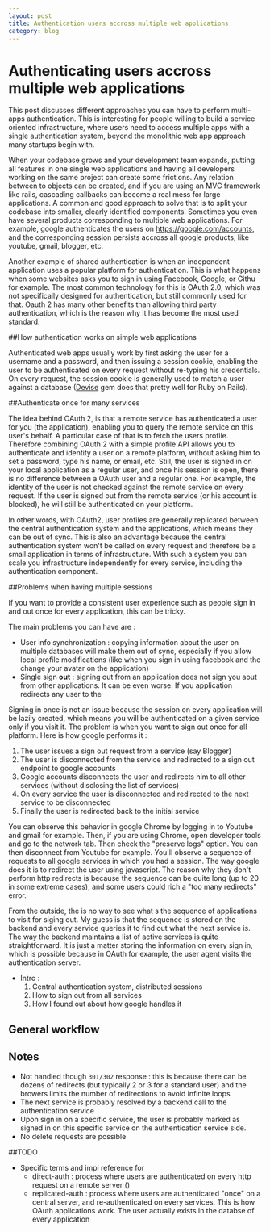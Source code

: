 ```yaml
---
layout: post
title: Authentication users accross multiple web applications
category: blog
---
```


# Authenticating users accross multiple web applications 

This post discusses different approaches you can have to perform multi-apps authentication. This is interesting for people willing to build a service oriented infrastructure, where users need to access multiple apps with a single authentication system, beyond the monolithic web app approach many startups begin with.

When your codebase grows and your development team expands, putting all features in one single web applications and having all developers working on the same project can create some frictions. Any relation between to objects can be created, and if you are using an MVC framework like rails, cascading callbacks can become a real mess for large applications. A common and good approach to solve that is to split your codebase into smaller, clearly identified components. Sometimes you even have several products corresponding to multiple web applications. For example, google authenticates the users on https://google.com/accounts, and the corresponding session persists accross all google products, like youtube, gmail, blogger, etc.

Another example of shared authentication is when an independent application uses a popular platform for authentication. This is what happens when some websites asks you to sign in using Facebook, Google, or Githu for example. The most common technology for this is OAuth 2.0, which was not specifically designed for authentication, but still commonly used for that. Oauth 2 has many other benefits than allowing third party authentication, which is the reason why it has become the most used standard. 

##How authentication works on simple web applications

Authenticated web apps usually work by first asking the user for a username and a password, and then issuing a session cookie, enabling the user to be authenticated on every request without re-typing his credentials. On every request, the session cookie is generally used to match a user against a database ([Devise](https://github.com/plataformatec/devise) gem does that pretty well for Ruby on Rails). 

##Authenticate once for many services

The idea behind OAuth 2, is that a remote service has authenticated a user for you (the application), enabling you to query the remote service on this user's behalf. A particular case of that is to fetch the users profile. Therefore combining OAuth 2 with a simple profile API allows you to authenticate and identity a user on a remote platform, without asking him to set a password, type his name, or email, etc. Still, the user is signed in on your local application as a regular user, and once his session is open, there is no difference between a OAuth user and a regular one. For example, the identity of the user is not checked against the remote service on every request. If the user is signed out from the remote service (or his account is blocked), he will still be authenticated on your platform.

In other words, with OAuth2, user profiles are generally replicated between the central authentication system and the applications, which means they can be out of sync. This is also an advantage because the central authentication system won't be called on every request and therefore be a small application in terms of infrastructure. With such a system you can scale you infrastructure independently for every service, including the authentication component. 

##Problems when having multiple sessions 

If you want to provide a consistent user experience such as people sign in and out once for every application, this can be tricky. 

The main problems you can have are : 

- User info synchronization : copying information about the user on multiple databases will make them out of sync, especially if you allow local profile modifications (like when you sign in using facebook and the change your avatar on the application) 
- Single sign **out** : signing out from an application does not sign you aout from other applications. It can be even worse. If you application redirects any user to the 

Signing in once is not an issue because the session on every application will be lazily created, which means you will be authenticated on a given service only if you visit it. The problem is when you want to sign out once for all platform. Here is how google performs it :

1. The user issues a sign out request from a service (say Blogger)
2. The user is disconnected from the service and redirected to a sign out endpoint to google accounts
3. Google accounts disconnects the user and redirects him to all other services (without disclosing the list of services)
4. On every service the user is disconnected and redirected to the next service to be disconnected 
5. Finally the user is redirected back to the initial service 

You can observe this behavior in google Chrome by logging in to Youtube and gmail for example. Then, if you are using Chrome, open developer tools and go to the network tab. Then check the "preserve logs" option. You can then disconnect from Youtube for example. You'll observe a sequence of requests to all google services in which you had a session. The way google does it is to redirect the user using javascript. The reason why they don't perform http redirects is because the sequence can be quite long (up to 20 in some extreme cases), and some users could rich a "too many redirects" error. 

From the outside, the is no way to see what s the sequence of applications to visit for siging out. My guess is that the sequence is stored on the backend and every service queries it to find out what the next service is. The way the backend maintains a list of active services is quite straightforward. It is just a matter storing the information on every sign in, which is possible because in OAuth for example, the user agent visits the authentication server. 

- Intro : 
  1. Central authentication system, distributed sessions
  2. How to sign out from all services
  3. How I found out about how google handles it
  
## General workflow



## Notes 
- Not handled though `301/302` response : this is because there can be dozens of redirects (but typically 2 or 3 for a standard user) and the browers limits the number of redirections to avoid infinite loops
- The next service is probably resolved by a backend call to the authentication service
- Upon sign in on a specific service, the user is probably marked as signed in on this specific service on the authentication service side. 
- No delete requests are possible 

##TODO
- Specific terms and impl reference for
  - direct-auth : process where users are authenticated on every http request on a remote server ()
  - replicated-auth : process where users are authenticated "once" on a central server, and re-authenticated on every services. This is how OAuth applications work. The user actually exists in the databse of every application